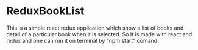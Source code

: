# ReduxBookList

This is a simple react redux application which show a list of books and detail of a particular book when it is selected. 
So It is made with react and redux and one can run it on terminal by "npm start" comand
